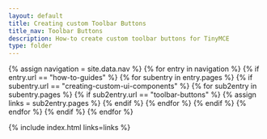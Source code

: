 ```yaml
---
layout: default
title: Creating custom Toolbar Buttons
title_nav: Toolbar Buttons
description: How-to create custom toolbar buttons for TinyMCE
type: folder
---
```


{% assign navigation = site.data.nav %}
{% for entry in navigation %}
  {% if entry.url == "how-to-guides" %}
    {% for subentry in entry.pages %}
      {% if subentry.url == "creating-custom-ui-components" %}
        {% for sub2entry in subentry.pages %}
          {% if sub2entry.url == "toolbar-buttons" %}
            {% assign links = sub2entry.pages %}
          {% endif %}
        {% endfor %}
      {% endif %}
    {% endfor %}
  {% endif %}
{% endfor %}

{% include index.html links=links %}